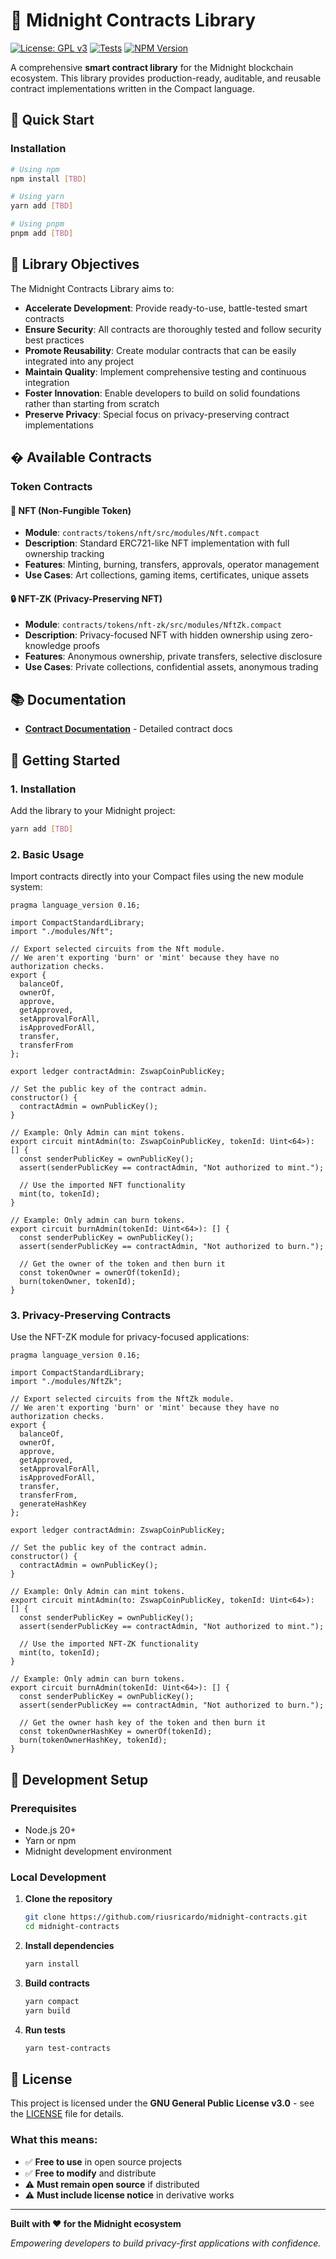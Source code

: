 <!--
midnight-contracts
Author: Ricardo Rius
License: GPL-3.0

Copyright (C) 2025 Ricardo Rius

This program is free software: you can redistribute it and/or modify
it under the terms of the GNU General Public License as published by
the Free Software Foundation, either version 3 of the License, or
(at your option) any later version.

This program is distributed in the hope that it will be useful,
but WITHOUT ANY WARRANTY; without even the implied warranty of
MERCHANTABILITY or FITNESS FOR A PARTICULAR PURPOSE. See the
GNU General Public License for more details.

You should have received a copy of the GNU General Public License
along with this program. If not, see <https://www.gnu.org/licenses/>.

DISCLAIMER: This software is provided "as is" without any warranty.
Use at your own risk. The author assumes no responsibility for any
damages or losses arising from the use of this software.
-->

# 🌙 Midnight Contracts Library

[![License: GPL v3](https://img.shields.io/badge/License-GPLv3-blue.svg)](https://www.gnu.org/licenses/gpl-3.0)
[![Tests](https://img.shields.io/badge/tests-passing-brightgreen.svg)](./contracts/tokens/nft/src/test/)
[![NPM Version](https://img.shields.io/npm/v/@midnight-ntwrk/contracts-lib)](https://www.npmjs.com/package/@midnight-ntwrk/contracts-lib)

A comprehensive **smart contract library** for the Midnight blockchain ecosystem. This library provides production-ready, auditable, and reusable contract implementations written in the Compact language.

## 🚀 Quick Start

### Installation

```bash
# Using npm
npm install [TBD]

# Using yarn
yarn add [TBD]

# Using pnpm
pnpm add [TBD]
```

## 🎯 Library Objectives

The Midnight Contracts Library aims to:

- **Accelerate Development**: Provide ready-to-use, battle-tested smart contracts
- **Ensure Security**: All contracts are thoroughly tested and follow security best practices
- **Promote Reusability**: Create modular contracts that can be easily integrated into any project
- **Maintain Quality**: Implement comprehensive testing and continuous integration
- **Foster Innovation**: Enable developers to build on solid foundations rather than starting from scratch
- **Preserve Privacy**: Special focus on privacy-preserving contract implementations

## � Available Contracts

### Token Contracts

#### 🎨 NFT (Non-Fungible Token)

- **Module**: `contracts/tokens/nft/src/modules/Nft.compact`
- **Description**: Standard ERC721-like NFT implementation with full ownership tracking
- **Features**: Minting, burning, transfers, approvals, operator management
- **Use Cases**: Art collections, gaming items, certificates, unique assets

#### 🔒 NFT-ZK (Privacy-Preserving NFT)

- **Module**: `contracts/tokens/nft-zk/src/modules/NftZk.compact`
- **Description**: Privacy-focused NFT with hidden ownership using zero-knowledge proofs
- **Features**: Anonymous ownership, private transfers, selective disclosure
- **Use Cases**: Private collections, confidential assets, anonymous trading

## 📚 Documentation

- **[Contract Documentation](./contracts/tokens/)** - Detailed contract docs

## 🚀 Getting Started

### 1. Installation

Add the library to your Midnight project:

```bash
yarn add [TBD]
```

### 2. Basic Usage

Import contracts directly into your Compact files using the new module system:

```compact
pragma language_version 0.16;

import CompactStandardLibrary;
import "./modules/Nft";

// Export selected circuits from the Nft module.
// We aren't exporting 'burn' or 'mint' because they have no authorization checks.
export {
  balanceOf,
  ownerOf,
  approve,
  getApproved,
  setApprovalForAll,
  isApprovedForAll,
  transfer,
  transferFrom
};

export ledger contractAdmin: ZswapCoinPublicKey;

// Set the public key of the contract admin.
constructor() {
  contractAdmin = ownPublicKey();
}

// Example: Only Admin can mint tokens.
export circuit mintAdmin(to: ZswapCoinPublicKey, tokenId: Uint<64>): [] {
  const senderPublicKey = ownPublicKey();
  assert(senderPublicKey == contractAdmin, "Not authorized to mint.");

  // Use the imported NFT functionality
  mint(to, tokenId);
}

// Example: Only admin can burn tokens.
export circuit burnAdmin(tokenId: Uint<64>): [] {
  const senderPublicKey = ownPublicKey();
  assert(senderPublicKey == contractAdmin, "Not authorized to burn.");

  // Get the owner of the token and then burn it
  const tokenOwner = ownerOf(tokenId);
  burn(tokenOwner, tokenId);
}
```

### 3. Privacy-Preserving Contracts

Use the NFT-ZK module for privacy-focused applications:

```compact
pragma language_version 0.16;

import CompactStandardLibrary;
import "./modules/NftZk";

// Export selected circuits from the NftZk module.
// We aren't exporting 'burn' or 'mint' because they have no authorization checks.
export {
  balanceOf,
  ownerOf,
  approve,
  getApproved,
  setApprovalForAll,
  isApprovedForAll,
  transfer,
  transferFrom,
  generateHashKey
};

export ledger contractAdmin: ZswapCoinPublicKey;

// Set the public key of the contract admin.
constructor() {
  contractAdmin = ownPublicKey();
}

// Example: Only Admin can mint tokens.
export circuit mintAdmin(to: ZswapCoinPublicKey, tokenId: Uint<64>): [] {
  const senderPublicKey = ownPublicKey();
  assert(senderPublicKey == contractAdmin, "Not authorized to mint.");

  // Use the imported NFT-ZK functionality
  mint(to, tokenId);
}

// Example: Only admin can burn tokens.
export circuit burnAdmin(tokenId: Uint<64>): [] {
  const senderPublicKey = ownPublicKey();
  assert(senderPublicKey == contractAdmin, "Not authorized to burn.");

  // Get the owner hash key of the token and then burn it
  const tokenOwnerHashKey = ownerOf(tokenId);
  burn(tokenOwnerHashKey, tokenId);
}
```

## 🔧 Development Setup

### Prerequisites

- Node.js 20+
- Yarn or npm
- Midnight development environment

### Local Development

1. **Clone the repository**

   ```bash
   git clone https://github.com/riusricardo/midnight-contracts.git
   cd midnight-contracts
   ```

2. **Install dependencies**

   ```bash
   yarn install
   ```

3. **Build contracts**

   ```bash
   yarn compact
   yarn build
   ```

4. **Run tests**
   ```bash
   yarn test-contracts
   ```

## 📄 License

This project is licensed under the **GNU General Public License v3.0** - see the [LICENSE](LICENSE) file for details.

### What this means:

- ✅ **Free to use** in open source projects
- ✅ **Free to modify** and distribute
- ⚠️ **Must remain open source** if distributed
- ⚠️ **Must include license notice** in derivative works

---

**Built with ❤️ for the Midnight ecosystem**

_Empowering developers to build privacy-first applications with confidence._

```

```
